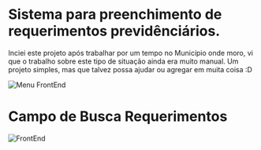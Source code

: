 # Sistema para preenchimento de requerimentos previdênciários.

Inciei este projeto após trabalhar por um tempo no Município onde moro, vi que o trabalho sobre este tipo de situação ainda era muito manual. Um projeto simples, mas que talvez possa ajudar ou agregar em muita coisa :D

![Menu FrontEnd](https://user-images.githubusercontent.com/41558475/174479121-9337d9de-c0df-4258-ac6b-a3389538d2ce.png)


# Campo de Busca Requerimentos

![FrontEnd](https://user-images.githubusercontent.com/41558475/174582847-a49bb938-7431-4c28-a316-169815a44dc3.png)

